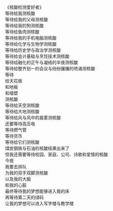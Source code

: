 《核酸检测爱好者》  
等待给我测核酸  
等待给我的父母测核酸  
等待给我的狗测核酸  
等待给鱼肉测核酸  
等待给我的手机电脑测核酸  
等待给化学与生物学测核酸  
等待给历史学与政治学测核酸  
等待给会计基础与烹饪技术测核酸  
等待给融化的正午与凝结的半夜测核酸  
等待给整齐划一的会议与纷纷攘攘的喷涌测核酸  
等待  
给天花板  
和地板  
和墙壁  
测核酸  
等待给天空测核酸  
等待给大地测核酸  
等待给风与风中的晨雾测核酸  
还要等待高压电  
等待燃气管  
等待货币  
等待给它们测核酸  
煤炭钢铁与石油的核酸结果出来了  
但我还需要等待校园、家庭、公司、诗歌和爱情的核酸  
今夜  
我要去排队  
为我的双手双脚测核酸  
以及我的大脑  
和我的心脏  
最终等待我的梦想能够进入我的床  
再等待第二天的绿码  
让我的梦想可以进入写字楼与教学楼  
